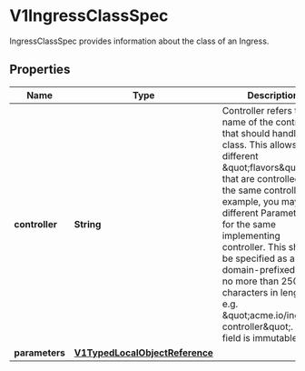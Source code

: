 

# V1IngressClassSpec

IngressClassSpec provides information about the class of an Ingress.
## Properties

Name | Type | Description | Notes
------------ | ------------- | ------------- | -------------
**controller** | **String** | Controller refers to the name of the controller that should handle this class. This allows for different \&quot;flavors\&quot; that are controlled by the same controller. For example, you may have different Parameters for the same implementing controller. This should be specified as a domain-prefixed path no more than 250 characters in length, e.g. \&quot;acme.io/ingress-controller\&quot;. This field is immutable. |  [optional]
**parameters** | [**V1TypedLocalObjectReference**](V1TypedLocalObjectReference.md) |  |  [optional]



